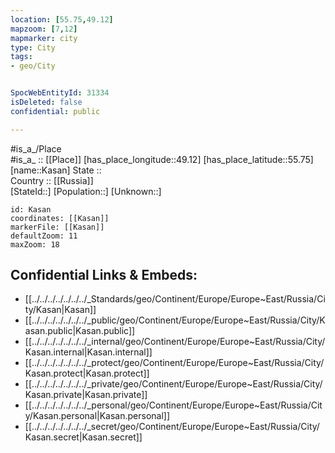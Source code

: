 ```yaml
---
location: [55.75,49.12] 
mapzoom: [7,12] 
mapmarker: city 
type: City
tags:
- geo/City


SpocWebEntityId: 31334
isDeleted: false
confidential: public

---
```

#is_a_/Place  
#is_a_ :: [[Place]] 
[has_place_longitude::49.12] 
[has_place_latitude::55.75] 
[name::Kasan] 
State ::  
Country :: [[Russia]]  
[StateId::] 
[Population::] 
[Unknown::] 


```leaflet
id: Kasan
coordinates: [[Kasan]] 
markerFile: [[Kasan]] 
defaultZoom: 11 
maxZoom: 18
```


## Confidential Links & Embeds: 
- [[../../../../../../../_Standards/geo/Continent/Europe/Europe~East/Russia/City/Kasan|Kasan]] 
- [[../../../../../../../_public/geo/Continent/Europe/Europe~East/Russia/City/Kasan.public|Kasan.public]] 
- [[../../../../../../../_internal/geo/Continent/Europe/Europe~East/Russia/City/Kasan.internal|Kasan.internal]] 
- [[../../../../../../../_protect/geo/Continent/Europe/Europe~East/Russia/City/Kasan.protect|Kasan.protect]] 
- [[../../../../../../../_private/geo/Continent/Europe/Europe~East/Russia/City/Kasan.private|Kasan.private]] 
- [[../../../../../../../_personal/geo/Continent/Europe/Europe~East/Russia/City/Kasan.personal|Kasan.personal]] 
- [[../../../../../../../_secret/geo/Continent/Europe/Europe~East/Russia/City/Kasan.secret|Kasan.secret]] 
